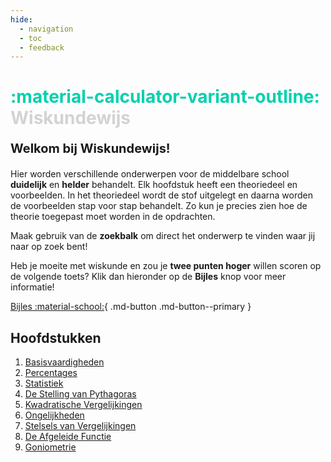 ```yaml
---
hide:
  - navigation
  - toc
  - feedback
---
```


# **<span style="color: #00d1ae;">:material-calculator-variant-outline:</span>** **<span style="color: #D3D3D3;">Wiskundewijs</span>**



**<p style="text-align: left;font-size:20px;">Welkom bij Wiskundewijs!</p>**

Hier worden verschillende onderwerpen voor de middelbare school **duidelijk** en **helder** behandelt. Elk hoofdstuk heeft een theoriedeel en voorbeelden. In het theoriedeel wordt de stof uitgelegt en daarna worden de voorbeelden stap voor stap behandelt. Zo kun je precies zien hoe de theorie toegepast moet worden in de opdrachten.

Maak gebruik van de **zoekbalk** om direct het onderwerp te vinden waar jij naar op zoek bent!

Heb je moeite met wiskunde en zou je **twee punten hoger** willen scoren op de volgende toets? Klik dan hieronder op de **Bijles** knop voor meer informatie!

[Bijles :material-school:](bijles.md){ .md-button .md-button--primary }

## Hoofdstukken
1. [Basisvaardigheden](basisvaardigheden.md)
2. [Percentages](percentages.md)
2. [Statistiek](statistiek.md)
3. [De Stelling van Pythagoras](pythagoras.md)
4. [Kwadratische Vergelijkingen](kwadratische_vergelijkingen.md)
5. [Ongelijkheden](ongelijkheden.md)
6. [Stelsels van Vergelijkingen](stelsels_van_vergelijkingen.md)
6. [De Afgeleide Functie](afgeleide.md)
7. [Goniometrie](goniometrie.md)
